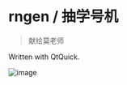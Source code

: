 # rngen / 抽学号机

> 献给莫老师

Written with QtQuick.

![image](https://user-images.githubusercontent.com/42088872/116831928-db980b80-abe4-11eb-9c24-51a82f2710cd.png)
